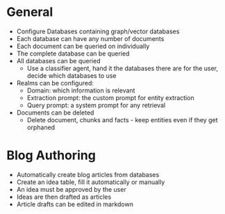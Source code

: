 # General
- Configure Databases containing graph/vector databases
- Each database can have any number of documents
- Each document can be queried on individually
- The complete database can be queried
- All databases can be queried
	- Use a classifier agent, hand it the databases there are for the user, decide which databases to use
- Realms can be configured:
	- Domain: which information is relevant
	- Extraction prompt: the custom prompt for entity extraction
	- Query prompt: a system prompt for any retrieval
- Documents can be deleted
	- Delete document, chunks and facts - keep entities even if they get orphaned

# Blog Authoring
- Automatically create blog articles from databases
- Create an idea table, fill it automatically or manually
- An idea must be approved by the user
- Ideas are then drafted as articles
- Article drafts can be edited in markdown